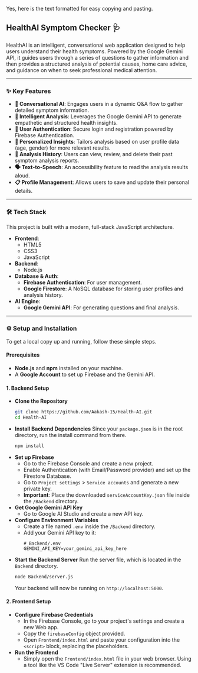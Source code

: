 Yes, here is the text formatted for easy copying and pasting.

## HealthAI Symptom Checker 🩺

HealthAI is an intelligent, conversational web application designed to help users understand their health symptoms. Powered by the Google Gemini API, it guides users through a series of questions to gather information and then provides a structured analysis of potential causes, home care advice, and guidance on when to seek professional medical attention.

-----

### ✨ Key Features

  * **🤖 Conversational AI**: Engages users in a dynamic Q\&A flow to gather detailed symptom information.
  * **🧠 Intelligent Analysis**: Leverages the Google Gemini API to generate empathetic and structured health insights.
  * **👤 User Authentication**: Secure login and registration powered by Firebase Authentication.
  * **🤝 Personalized Insights**: Tailors analysis based on user profile data (age, gender) for more relevant results.
  * **📜 Analysis History**: Users can view, review, and delete their past symptom analysis reports.
  * **🗣️ Text-to-Speech**: An accessibility feature to read the analysis results aloud.
  * **📋 Profile Management**: Allows users to save and update their personal details.

-----

### 🛠️ Tech Stack

This project is built with a modern, full-stack JavaScript architecture.

  * **Frontend**:
      * HTML5
      * CSS3
      * JavaScript
  * **Backend**:
      * Node.js
  * **Database & Auth**:
      * **Firebase Authentication**: For user management.
      * **Google Firestore**: A NoSQL database for storing user profiles and analysis history.
  * **AI Engine**:
      * **Google Gemini API**: For generating questions and final analysis.

-----

### ⚙️ Setup and Installation

To get a local copy up and running, follow these simple steps.

#### Prerequisites

  * **Node.js** and **npm** installed on your machine.
  * A **Google Account** to set up Firebase and the Gemini API.

#### 1\. Backend Setup

  * **Clone the Repository**
    ```bash
    git clone https://github.com/Aakash-15/Health-AI.git
    cd Health-AI
    ```
  * **Install Backend Dependencies**
    Since your `package.json` is in the root directory, run the install command from there.
    ```bash
    npm install
    ```
  * **Set up Firebase**
      * Go to the Firebase Console and create a new project.
      * Enable Authentication (with Email/Password provider) and set up the Firestore Database.
      * Go to `Project settings` \> `Service accounts` and generate a new private key.
      * **Important**: Place the downloaded `serviceAccountKey.json` file inside the `/Backend` directory.
  * **Get Google Gemini API Key**
      * Go to Google AI Studio and create a new API key.
  * **Configure Environment Variables**
      * Create a file named `.env` inside the `/Backend` directory.
      * Add your Gemini API key to it:
        ```
        # Backend/.env
        GEMINI_API_KEY=your_gemini_api_key_here
        ```
  * **Start the Backend Server**
    Run the server file, which is located in the `Backend` directory.
    ```bash
    node Backend/server.js
    ```
    Your backend will now be running on `http://localhost:5000`.

#### 2\. Frontend Setup

  * **Configure Firebase Credentials**
      * In the Firebase Console, go to your project's settings and create a new Web app.
      * Copy the `firebaseConfig` object provided.
      * Open `Frontend/index.html` and paste your configuration into the `<script>` block, replacing the placeholders.
  * **Run the Frontend**
      * Simply open the `Frontend/index.html` file in your web browser. Using a tool like the VS Code "Live Server" extension is recommended.
